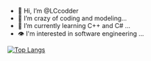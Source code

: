 - 👋 Hi, I’m @LCcodder
- 👀 I’m crazy of coding and modeling...
- 🌱 I’m currently learning C++ and C# ...
- 👁️ I'm interested in software engineering ...

[![Top Langs](https://github-readme-stats.vercel.app/api/top-langs/?username=anuraghazra&layout=compact)](https://github.com/anuraghazra/github-readme-stats)

<!---
LCcodder/LCcodder is a ✨ special ✨ repository because its `README.md` (this file) appears on your GitHub profile.
You can click the Preview link to take a look at your changes.
--->
